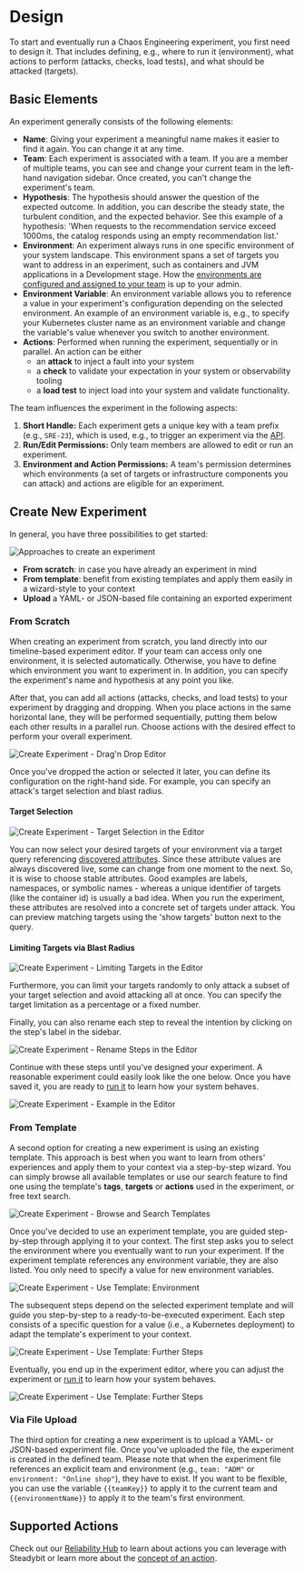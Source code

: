 # Design

To start and eventually run a Chaos Engineering experiment, you first need to design it.
That includes defining, e.g., where to run it (environment), what actions to perform (attacks, checks, load tests), and what should be attacked (targets).

## Basic Elements
An experiment generally consists of the following elements:

* **Name**: Giving your experiment a meaningful name makes it easier to find it again.
  You can change it at any time.
* **Team**: Each experiment is associated with a team.
  If you are a member of multiple teams, you can see and change your current team in the left-hand navigation sidebar.
  Once created, you can't change the experiment's team.
* **Hypothesis**: The hypothesis should answer the question of the expected outcome.
  In addition, you can describe the steady state, the turbulent condition, and the expected behavior.
  See this example of a hypothesis: 'When requests to the recommendation service exceed 1000ms, the catalog responds using an empty recommendation list.'
* **Environment**: An experiment always runs in one specific environment of your system landscape.
  This environment spans a set of targets you want to address in an experiment, such as containers and JVM applications in a Development stage.
  How the [environments are configured and assigned to your team](../../install-and-configure/manage-environments/) is up to your admin.
* **Environment Variable**: An environment variable allows you to reference a value in your experiment's configuration depending on the selected environment.
  An example of an environment variable is, e.g., to specify your Kubernetes cluster name as an environment variable and change the variable's value whenever you switch to another environment.
* **Actions**: Performed when running the experiment, sequentially or in parallel.
  An action can be either
  - an **attack** to inject a fault into your system
  - a **check** to validate your expectation in your system or observability tooling
  - a **load test** to inject load into your system and validate functionality.

The team influences the experiment in the following aspects:
1. **Short Handle:** Each experiment gets a unique key with a team prefix (e.g., `SRE-23`), which is used, e.g., to trigger an experiment via the [API](../../integrate-with-steadybit/api/api.md).
2. **Run/Edit Permissions:** Only team members are allowed to edit or run an experiment.
3. **Environment and Action Permissions:** A team's permission determines which environments (a set of targets or infrastructure components you can attack) and actions are eligible for an experiment.


## Create New Experiment
In general, you have three possibilities to get started:

![Approaches to create an experiment](create-experiment-approaches.png)

* **From scratch**: in case you have already an experiment in mind
* **From template**: benefit from existing templates and apply them easily in a wizard-style to your context
* **Upload** a YAML- or JSON-based file containing an exported experiment

### From Scratch
When creating an experiment from scratch, you land directly into our timeline-based experiment editor.
If your team can access only one environment, it is selected automatically.
Otherwise, you have to define which environment you want to experiment in.
In addition, you can specify the experiment's name and hypothesis at any point you like.

After that, you can add all actions (attacks, checks, and load tests) to your experiment by dragging and dropping.
When you place actions in the same horizontal lane, they will be performed sequentially, putting them below each other results in a parallel run.
Choose actions with the desired effect to perform your overall experiment.

![Create Experiment - Drag'n Drop Editor](create-experiment-blank.png)

Once you've dropped the action or selected it later, you can define its configuration on the right-hand side.
For example, you can specify an attack's target selection and blast radius.

#### Target Selection

![Create Experiment - Target Selection in the Editor](create-experiment-blank-target-selection.png)

You can now select your desired targets of your environment via a target query referencing [discovered attributes](../../concepts/discovery/).
Since these attribute values are always discovered live, some can change from one moment to the next.
So, it is wise to choose stable attributes.
Good examples are labels, namespaces, or symbolic names - whereas a unique identifier of targets (like the container id) is usually a bad idea.
When you run the experiment, these attributes are resolved into a concrete set of targets under attack.
You can preview matching targets using the 'show targets' button next to the query.

#### Limiting Targets via Blast Radius

![Create Experiment - Limiting Targets in the Editor](create-experiment-blank-limit-targets.png)

Furthermore, you can limit your targets randomly to only attack a subset of your target selection and avoid attacking all at once.
You can specify the target limitation as a percentage or a fixed number.

Finally, you can also rename each step to reveal the intention by clicking on the step's label in the sidebar.

![Create Experiment - Rename Steps in the Editor](create-experiment-blank-step-label.png)

Continue with these steps until you've designed your experiment.
A reasonable experiment could easily look like the one below.
Once you have saved it, you are ready to [run it](./#run) to learn how your system behaves.

![Create Experiment - Example in the Editor](create-experiment-blank-example.png)

### From Template
A second option for creating a new experiment is using an existing template.
This approach is best when you want to learn from others' experiences and apply them to your context via a step-by-step wizard.
You can simply browse all available templates or use our search feature to find one using the template's **tags**, **targets** or **actions** used in the experiment, or free text search.

![Create Experiment - Browse and Search Templates](create-experiment-template.png)

Once you've decided to use an experiment template, you are guided step-by-step through applying it to your context.
The first step asks you to select the environment where you eventually want to run your experiment.
If the experiment template references any environment variable, they are also listed.
You only need to specify a value for new environment variables.

![Create Experiment - Use Template: Environment](create-experiment-template-wizard1.png)

The subsequent steps depend on the selected experiment template and will guide you step-by-step to a ready-to-be-executed experiment.
Each step consists of a specific question for a value (i.e., a Kubernetes deployment) to adapt the template's experiment to your context.

![Create Experiment - Use Template: Further Steps](create-experiment-template-wizard2.png)

Eventually, you end up in the experiment editor, where you can adjust the experiment or [run it](./#run) to learn how your system behaves.

![Create Experiment - Use Template: Further Steps](create-experiment-template-wizard3.png)

### Via File Upload
The third option for creating a new experiment is to upload a YAML- or JSON-based experiment file.
Once you've uploaded the file, the experiment is created in the defined team.
Please note that when the experiment file references an explicit team and environment (e.g., `team: "ADM"` or `environment: "Online shop"`), they have to exist.
If you want to be flexible, you can use the variable `{{teamKey}}` to apply it to the current team and `{{environmentName}}` to apply it to the team's first environment.

## Supported Actions
Check out our [Reliability Hub](https://hub.steadybit.com/actions) to learn about actions you can leverage with Steadybit or learn more about the [concept of an action](../../concepts/actions/).